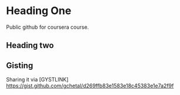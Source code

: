 # Heading One
Public github for coursera course.
## Heading two
## Gisting
Sharing it via [GYSTLINK] https://gist.github.com/gchetal/d269ffb83e1583e18c45383e1e7a2f9f
